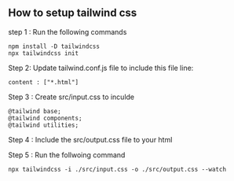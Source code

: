 ## How to setup tailwind css

step 1 : Run the following commands

```
npm install -D tailwindcss
npx tailwindcss init
```

Step 2: Update tailwind.conf.js file to include this file line:
```
content : ["*.html"]
```

Step 3 : Create src/input.css to inculde

```
@tailwind base;
@tailwind components;
@tailwind utilities;
```

Step 4 : Include the src/output.css file to your html

Step 5 : Run the follwoing command

```
npx tailwindcss -i ./src/input.css -o ./src/output.css --watch
```